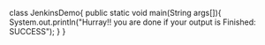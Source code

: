 class JenkinsDemo{
public static void main(String args[]){
  System.out.println("Hurray!! you are done if your output is Finished: SUCCESS");
  }
}

